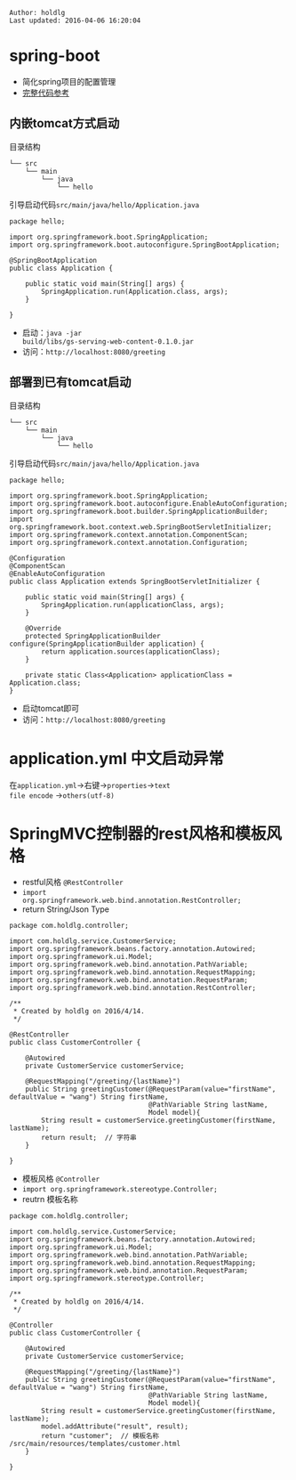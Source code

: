 ```
Author: holdlg
Last updated: 2016-04-06 16:20:04
```

# spring-boot
- 简化spring项目的配置管理
- [完整代码参考](https://spring.io/guides/gs/serving-web-content/)

## 内嵌tomcat方式启动
目录结构
```
└── src
    └── main
        └── java
            └── hello
```
引导启动代码<code>src/main/java/hello/Application.java</code>

```
package hello;

import org.springframework.boot.SpringApplication;
import org.springframework.boot.autoconfigure.SpringBootApplication;

@SpringBootApplication
public class Application {

    public static void main(String[] args) {
        SpringApplication.run(Application.class, args);
    }

}
```
- 启动：<code>java -jar build/libs/gs-serving-web-content-0.1.0.jar</code>
- 访问：<code>http://localhost:8080/greeting</code>

## 部署到已有tomcat启动
目录结构
```
└── src
    └── main
        └── java
            └── hello
```
引导启动代码<code>src/main/java/hello/Application.java</code>
```
package hello;

import org.springframework.boot.SpringApplication;
import org.springframework.boot.autoconfigure.EnableAutoConfiguration;
import org.springframework.boot.builder.SpringApplicationBuilder;
import org.springframework.boot.context.web.SpringBootServletInitializer;
import org.springframework.context.annotation.ComponentScan;
import org.springframework.context.annotation.Configuration;

@Configuration
@ComponentScan
@EnableAutoConfiguration
public class Application extends SpringBootServletInitializer {

    public static void main(String[] args) {
        SpringApplication.run(applicationClass, args);
    }

    @Override
    protected SpringApplicationBuilder configure(SpringApplicationBuilder application) {
        return application.sources(applicationClass);
    }

    private static Class<Application> applicationClass = Application.class;
}
```
- 启动tomcat即可
- 访问：<code>http://localhost:8080/greeting</code>

# application.yml 中文启动异常
在<code>application.yml</code>->右键-><code>properties</code>-><code>text file encode</code> -><code>others(utf-8)</code>


# SpringMVC控制器的rest风格和模板风格
- restful风格 <code>@RestController</code>
- <code>import org.springframework.web.bind.annotation.RestController;</code>
- return String/Json Type

```
package com.holdlg.controller;

import com.holdlg.service.CustomerService;
import org.springframework.beans.factory.annotation.Autowired;
import org.springframework.ui.Model;
import org.springframework.web.bind.annotation.PathVariable;
import org.springframework.web.bind.annotation.RequestMapping;
import org.springframework.web.bind.annotation.RequestParam;
import org.springframework.web.bind.annotation.RestController;

/**
 * Created by holdlg on 2016/4/14.
 */

@RestController
public class CustomerController {

    @Autowired
    private CustomerService customerService;

    @RequestMapping("/greeting/{lastName}")
    public String greetingCustomer(@RequestParam(value="firstName", defaultValue = "wang") String firstName,
                                   @PathVariable String lastName,
                                   Model model){
        String result = customerService.greetingCustomer(firstName, lastName);
        return result;  // 字符串
    }

}
```

- 模板风格 <code>@Controller</code>
- <code>import org.springframework.stereotype.Controller;</code>
- reutrn 模板名称

```
package com.holdlg.controller;

import com.holdlg.service.CustomerService;
import org.springframework.beans.factory.annotation.Autowired;
import org.springframework.ui.Model;
import org.springframework.web.bind.annotation.PathVariable;
import org.springframework.web.bind.annotation.RequestMapping;
import org.springframework.web.bind.annotation.RequestParam;
import org.springframework.stereotype.Controller;

/**
 * Created by holdlg on 2016/4/14.
 */

@Controller
public class CustomerController {

    @Autowired
    private CustomerService customerService;

    @RequestMapping("/greeting/{lastName}")
    public String greetingCustomer(@RequestParam(value="firstName", defaultValue = "wang") String firstName,
                                   @PathVariable String lastName,
                                   Model model){
        String result = customerService.greetingCustomer(firstName, lastName);
        model.addAttribute("result", result);
        return "customer";  // 模板名称 /src/main/resources/templates/customer.html
    }

}
```
